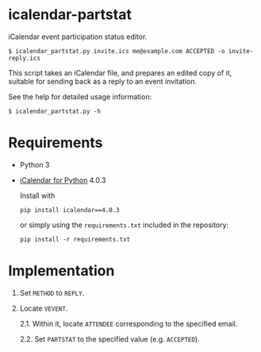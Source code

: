 # icalendar-partstat

iCalendar event participation status editor.

```
$ icalendar_partstat.py invite.ics me@example.com ACCEPTED -o invite-reply.ics
```

This script takes an iCalendar file, and prepares an edited copy of it, suitable for sending back as a reply to an event invitation. 

See the help for detailed usage information:

```
$ icalendar_partstat.py -h
```

# Requirements

- Python 3

- [iCalendar for Python](https://icalendar.readthedocs.io) 4.0.3
  
  Install with
  
  ```
  pip install icalendar==4.0.3
  ```
  
  or simply using the `requirements.txt` included in the repository:
  
  ```
  pip install -r requirements.txt
  ```

# Implementation

1. Set `METHOD` to `REPLY`.

2. Locate `VEVENT`.

   2.1. Within it, locate `ATTENDEE` corresponding to the specified email.

   2.2. Set `PARTSTAT` to the specified value (e.g. `ACCEPTED`).
